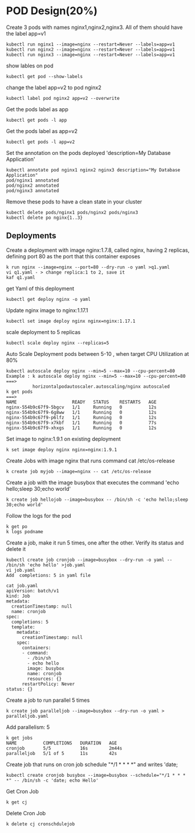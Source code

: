<H1> POD Design(20%)</H1>

Create 3 pods with names nginx1,nginx2,nginx3. All of them should have the label app=v1
```$xslt
kubectl run nginx1 --image=nginx --restart=Never --labels=app=v1
kubectl run nginx2 --image=nginx --restart=Never --labels=app=v1
kubectl run nginx3 --image=nginx --restart=Never --labels=app=v1
```
show lables on pod
```
kubectl get pod --show-labels
```

change the label app=v2 to pod nginx2
```$xslt
kubectl label pod nginx2 app=v2 --overwrite
```

Get the pods label as app
```$xslt
kubectl get pods -l app
```

Get the pods label as app=v2
```$xslt
kubectl get pods -l app=v2
```

Set the annotation on the pods deployed 'description=My Database Application'
```$xslt
kubectl annotate pod nginx1 nginx2 nginx3 description="My Database Application" 
pod/nginx1 annotated
pod/nginx2 annotated
pod/nginx3 annotated
```
Remove these pods to have a clean state in your cluster
```$xslt
kubectl delete pods/nginx1 pods/nginx2 pods/nginx3
kubectl delete po nginx{1..3}
```
<H2>Deployments</H2>

Create a deployment with image nginx:1.7.8, called nginx, having 2 replicas, defining port 80 as the port that this container exposes
```$
k run nginx --image=nginx --port=80 --dry-run -o yaml >q1.yaml 
vi q1.yaml - > change replica:1 to 2, save it
kaf q1.yaml
```
get Yaml of this deployment
```$xslt
kubectl get deploy nginx -o yaml
```
Update nginx image to nginx:1.17.1
```$xslt
kubectl set image deploy nginx nginx=nginx:1.17.1
```
scale deployment to 5 replicas
```$xslt
kubectl scale deploy nginx --replicas=5
```
Auto Scale Deployment pods between 5-10 , when target CPU Utilization at 80%
```$xslt
kubectl autoscale deploy nginx --min=5 --max=10 --cpu-percent=80
Example : k autoscale deploy nginx --min=5 --max=10 --cpu-percent=80 
===>
          horizontalpodautoscaler.autoscaling/nginx autoscaled
k get pods
===>
NAME                     READY   STATUS    RESTARTS   AGE
nginx-554b9c67f9-5bgcv   1/1     Running   0          12s
nginx-554b9c67f9-6g8ww   1/1     Running   0          12s
nginx-554b9c67f9-p6lfz   1/1     Running   0          12s
nginx-554b9c67f9-x7kbf   1/1     Running   0          77s
nginx-554b9c67f9-xhxgs   1/1     Running   0          12s

```
Set image to nginx:1.9.1 on existing deployment
```$xslt
k set image deploy nginx nginx=nginx:1.9.1
```

Create Jobs with image nginx that runs command cat /etc/os-release 
```$xslt
k create job myjob --image=nginx -- cat /etc/os-release
```
Create a job with the image busybox that executes the command 'echo hello;sleep 30;echo world'
```$xslt
k create job hellojob --image=busybox -- /bin/sh -c 'echo hello;sleep 30;echo world'
```

Follow the logs for the pod
```$xslt
k get po
k logs podname
```

Create a job, make it run 5 times, one after the other. Verify its status and delete it
```$xslt
kubectl create job cronjob --image=busybox --dry-run -o yaml -- /bin/sh 'echo hello' >job.yaml
vi job.yaml
Add  completions: 5 in yaml file

cat job.yaml 
apiVersion: batch/v1
kind: Job
metadata:
  creationTimestamp: null
  name: cronjob
spec:
  completions: 5
  template:
    metadata:
      creationTimestamp: null
    spec:
      containers:
      - command:
        - /bin/sh
        - echo hello
        image: busybox
        name: cronjob
        resources: {}
      restartPolicy: Never
status: {}
```

Create a job to run parallel 5 times

```$xslt
k create job paralleljob --image=busybox --dry-run -o yaml > paralleljob.yaml
```
Add parallelism: 5

```$xslt
k get jobs
NAME          COMPLETIONS   DURATION   AGE
cronjob       5/5           16s        2m44s
paralleljob   5/1 of 5      11s        42s

```

Create job that runs on cron job schedule  "*/1 * * * *" and writes 'date; 
```$xslt
kubectl create cronjob busybox --image=busybox --schedule="*/1 * * * *" -- /bin/sh -c 'date; echo Hello'
```

Get Cron Job 
```$xslt
k get cj
```

Delete Cron Job
```$xslt
k delete cj cronschdulejob  
```
